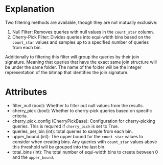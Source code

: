 

# Explanation
Two filtering methods are available, though they are not mutually exclusive:
1. Null Filter: Removes queries with null values in the `count_star`
    column.
2. Cherry-Pick Filter: Divides queries into equi-width bins based on the 
    `count_star` values and samples up to a specified number of queries 
    from each bin.

Additionally to filtering this filter will group the queries by their
join signature. Meaning that queries that have the exact same join structure
will be under the same folder. The name of the folder will be the integer
representation of the bitmap that identifies the join signature.
# Attributes
- filter_null (bool): Whether to filter out null values from the results.
- cherry_pick (bool): Whether to cherry-pick queries based on specific
    criteria.
- cherry_pick_config (CherryPickBase): Configuration for cherry-picking
    queries. This is required if `cherry_pick` is set to True.
- queries_per_bin (int): total queries to sample from each bin.
- upper_bound (int): The upper bound for the `count_star` values to
    consider when creating bins. Any queries with `count_star` values
    above this threshold will be grouped into the last bin.
- total_bins (int): The total number of equi-width bins to create
    between 0 and the `upper_bound`.
